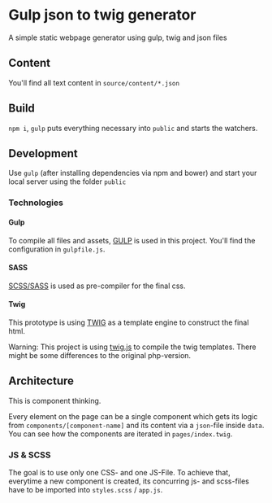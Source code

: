 # Gulp json to twig generator

A simple static webpage generator using gulp, twig and json files

## Content

You'll find all text content in `source/content/*.json`


## Build

`npm i`, `gulp` puts everything necessary into `public` and starts the watchers.


## Development

Use `gulp` (after installing dependencies via npm and bower) and start your local server using the folder `public`

### Technologies


#### Gulp

To compile all files and assets, [GULP](https://gulpjs.com/) is used in this project. You'll find the configuration in `gulpfile.js`.

#### SASS

[SCSS/SASS](http://sass-lang.com/) is used as pre-compiler for the final css.

#### Twig

This prototype is using [TWIG](https://twig.symfony.com/) as a template engine to construct the final html.

Warning: This project is using [twig.js](https://github.com/twigjs/twig.js) to compile the twig templates. There might be some differences to the original php-version.


## Architecture

This is component thinking.

Every element on the page can be a single component which gets its logic from `components/[component-name]` and its content via a `json`-file inside `data`. You can see how the components are iterated in `pages/index.twig`.


### JS & SCSS

The goal is to use only one CSS- and one JS-File. To achieve that, everytime a new component is created, its concurring js- and scss-files have to be imported into `styles.scss` / `app.js`.
